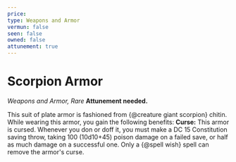 ```yaml
---
price: 
type: Weapons and Armor
vermun: false
seen: false
owned: false
attunement: true
---
```

# Scorpion Armor

*Weapons and Armor, Rare* **Attunement needed.**

This suit of plate armor is fashioned from {@creature giant scorpion} chitin. While wearing this armor, you gain the following benefits: **Curse:** This armor is cursed. Whenever you don or doff it, you must make a DC 15 Constitution saving throw, taking 100 (10d10+45) poison damage on a failed save, or half as much damage on a successful one. Only a {@spell wish} spell can remove the armor's curse.